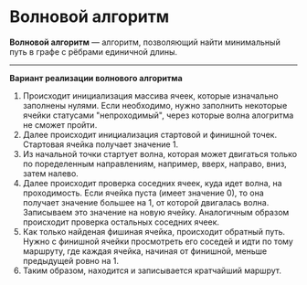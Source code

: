 # Волновой алгоритм
__Волновой алгоритм__ — алгоритм, позволяющий найти минимальный путь в графе с рёбрами единичной длины.
* * *

__Вариант реализации волнового алгоритма__
1. Происходит инициализация массива ячеек, которые изначально заполнены нулями. Если необходимо, нужно заполнить некоторые ячейки статусами "непроходимый", через которые волна алогритма не сможет пройти.
2. Далее происходит инициализация стартовой и финишной точек. Стартовая ячейка получает значение 1.
3. Из начальной точки стартует волна, которая может двигаться только по поределенным направлениям, например, вверх, направо, вниз, затем налево.
4. Далее происходит проверка соседних ячеек, куда идет волна, на проходимость. Если ячейка пуста (имеет значение 0), то она получает значение большее на 1, от которой двигалась волна. Записываем это значение на новую ячейку. Аналогичным образом происходит проверка остальных соседних ячеек.
5. Как только найденая фишиная ячейка, происходит обратный путь. Нужно с финишной ячейки просмотреть его соседей и идти по тому маршруту, где каждая ячейка, начиная от финишной, меньше предыдущей ровно на 1.
6. Таким образом, находится и записывается кратчайший маршрут.
